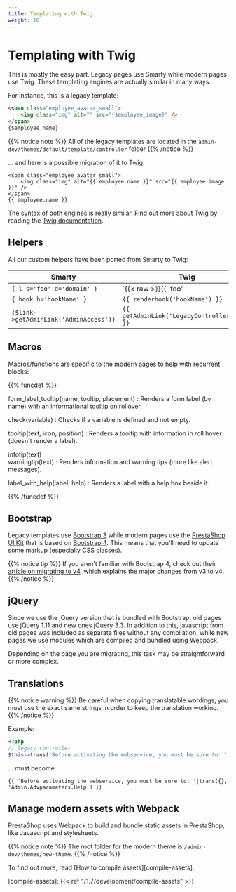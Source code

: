 ```yaml
---
title: Templating with Twig
weight: 10
---
```


# Templating with Twig

This is mostly the easy part. Legacy pages use Smarty while modern pages use Twig. These templating engines are actually similar in many ways.

For instance, this is a legacy template:

```html
<span class="employee_avatar_small">
    <img class="img" alt="" src="{$employee_image}" />
</span>
{$employee_name}
```

{{% notice note %}}
All of the legacy templates are located in the `admin-dev/themes/default/template/controller` folder
{{% /notice %}}

... and here is a possible migration of it to Twig:

```twig
<span class="employee_avatar_small">
    <img class="img" alt="{{ employee.name }}" src="{{ employee.image }}" />
</span>
{{ employee.name }}
```

The syntax of both engines is really similar. Find out more about Twig by reading the [Twig documentation](https://twig.symfony.com/doc/1.x/).

## Helpers

All our custom helpers have been ported from Smarty to Twig:

| Smarty                                 | Twig                                                      |
|----------------------------------------|-----------------------------------------------------------|
| `{ l s='foo' d='domain' }`             | `{{< raw >}}{{ 'foo'|trans({}, 'domain') }}{{< /raw >}}`  |
| `{ hook h='hookName' }`                | `{{ renderhook('hookName') }}`                            |
| `{$link->getAdminLink('AdminAccess')}` | `{{ getAdminLink('LegacyControllerName') }}`              |

## Macros

Macros/functions are specific to the modern pages to help with recurrent blocks:

{{% funcdef %}}

form_label_tooltip(name, tooltip, placement)
: Renders a form label (by name) with an informational tooltip on rollover.

check(variable)
: Checks if a variable is defined and not empty.

tooltip(text, icon, position)
: Renders a tooltip with information in roll hover (doesn't render a label).

infotip(text)\
warningtip(text)
: Renders information and warning tips (more like alert messages).

label_with_help(label, help)
: Renders a label with a help box beside it.

{{% /funcdef %}}

## Bootstrap

Legacy templates use [Bootstrap 3](https://getbootstrap.com/docs/3.3/) while modern pages use the [PrestaShop UI Kit](https://build.prestashop-project.org/prestashop-ui-kit/) that is based on [Bootstrap 4](https://getbootstrap.com/docs/4.0/getting-started/introduction/). This means that you'll need to update some markup (especially CSS classes).

{{% notice tip %}}
If you aren't familiar with Bootstrap 4, check out their [article on migrating to v4](https://getbootstrap.com/docs/4.0/migration/), which explains the major changes from v3 to v4.
{{% /notice %}}

## jQuery

Since we use the jQuery version that is bundled with Bootstrap, old pages use jQuery 1.11 and new ones jQuery 3.3. In addition to this, javascript from old pages was included as separate files without any compilation, while new pages we use modules which are compiled and bundled using Webpack.

Depending on the page you are migrating, this task may be straightforward or more complex.

## Translations

{{% notice warning %}}
Be careful when copying translatable wordings, you must use the exact same strings in order to keep the translation working.
{{% /notice %}}

Example:
```php
<?php
// legacy controller
$this->trans('Before activating the webservice, you must be sure to: ', array(), 'Admin.Advparameters.Help');
```
... must become:
```twig
{{ 'Before activating the webservice, you must be sure to: '|trans({}, 'Admin.Advparameters.Help') }}
```

## Manage modern assets with Webpack

PrestaShop uses Webpack to build and bundle static assets in PrestaShop, like Javascript and stylesheets. 

{{% notice note %}}
The root folder for the modern theme is `/admin-dev/themes/new-theme`.
{{% /notice %}}

To find out more, read [How to compile assets][compile-assets].

[compile-assets]: {{< ref "/1.7/development/compile-assets" >}}
